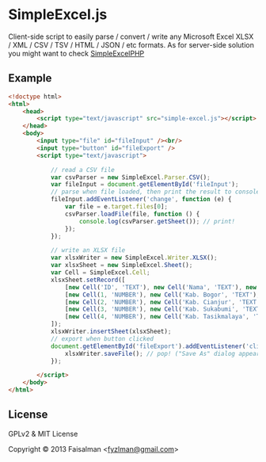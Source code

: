 # SimpleExcel.js

Client-side script to easily parse / convert / write any Microsoft Excel XLSX / XML / CSV / TSV / HTML / JSON / etc formats. As for server-side solution you might want to check [SimpleExcelPHP](https://github.com/faisalman/simple-excel-php)

## Example

```html
<!doctype html>
<html>
    <head>
        <script type="text/javascript" src="simple-excel.js"></script>
    </head>
    <body>
        <input type="file" id="fileInput" /><br/>
        <input type="button" id="fileExport" />
        <script type="text/javascript">

            // read a CSV file
            var csvParser = new SimpleExcel.Parser.CSV();
            var fileInput = document.getElementById('fileInput');
            // parse when file loaded, then print the result to console
            fileInput.addEventListener('change', function (e) {            
                var file = e.target.files[0];
                csvParser.loadFile(file, function () {
                    console.log(csvParser.getSheet()); // print!
                });
            });

            // write an XLSX file            
            var xlsxWriter = new SimpleExcel.Writer.XLSX();
            var xlsxSheet = new SimpleExcel.Sheet();
            var Cell = SimpleExcel.Cell;
            xlsxSheet.setRecord([
                [new Cell('ID', 'TEXT'), new Cell('Nama', 'TEXT'), new Cell('Kode Wilayah', 'TEXT')],
                [new Cell(1, 'NUMBER'), new Cell('Kab. Bogor', 'TEXT'), new Cell(1, 'NUMBER')],
                [new Cell(2, 'NUMBER'), new Cell('Kab. Cianjur', 'TEXT'), new Cell(1, 'NUMBER')],
                [new Cell(3, 'NUMBER'), new Cell('Kab. Sukabumi', 'TEXT'), new Cell(1, 'NUMBER')],
                [new Cell(4, 'NUMBER'), new Cell('Kab. Tasikmalaya', 'TEXT'), new Cell(2, 'NUMBER')]
            ]);
            xlsxWriter.insertSheet(xlsxSheet);
            // export when button clicked
            document.getElementById('fileExport').addEventListener('click', function () {            
                xlsxWriter.saveFile(); // pop! ("Save As" dialog appears)
            });

        </script>
    </body>
</html>
```

## License

GPLv2 & MIT License

Copyright © 2013 Faisalman <<fyzlman@gmail.com>>
